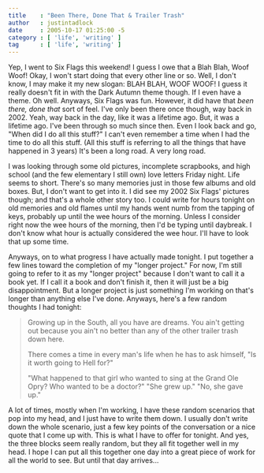 ```yaml
---
title    : "Been There, Done That & Trailer Trash"
author   : justintadlock
date     : 2005-10-17 01:25:00 -5
category : [ 'life', 'writing' ]
tag      : [ 'life', 'writing' ]
---
```


Yep, I went to Six Flags this weekend!  I guess I owe that a Blah Blah, Woof Woof!  Okay, I won't start doing that every other line or so.  Well, I don't know, I may make it my new slogan: BLAH BLAH, WOOF WOOF! I guess it really doesn't fit in with the Dark Autumn theme though.  If I even have a theme.  Oh well.  Anyways, Six Flags was fun. However, it did have that <em> been there, done that</em> sort of feel.  I've only been there once though, way back in 2002.  Yeah, way back in the day, like it was a lifetime ago.  But, it was a lifetime ago.  I've been through so much since then.  Even I look back and go, "When did I do all this stuff?" I can't even remember a time when I had the time to do all this stuff.  (All this stuff is referring to all the things that have happened in 3 years)  It's been a long road.  A very long road.

I was looking through some old pictures, incomplete scrapbooks, and high school (and the few elementary I still own) love letters Friday night.  Life seems to short.  There's so many memories just in those few albums and old boxes.  But, I don't want to get into it.  I did see my 2002 Six Flags' pictures though; and that's a whole other story too.  I could write for hours tonight on old memories and old flames until my hands went numb from the tapping of keys, probably up until the wee hours of the morning.  Unless I consider right now the wee hours of the morning, then I'd be typing until daybreak.  I don't know what hour is actually considered the wee hour.  I'll have to look that up some time.

Anyways, on to what progress I have actually made tonight.  I put together a few lines toward the completion of my "longer project." For now, I'm still going to refer to it as my "longer project" because I don't want to call it a book yet.  If I call it a book and don't finish it, then it will just be a big disappointment.  But a longer project is just something I'm working on that's longer than anything else I've done.  Anyways, here's a few random thoughts I had tonight:
<blockquote class="quote">
Growing up in the South, all you have are dreams.
You ain't getting out because you ain't no better than any of the other trailer trash down here.

There comes a time in every man's life when he has to ask himself, "Is it worth going to Hell for?"

"What happened to that girl who wanted to sing at the Grand Ole Opry?  Who wanted to be a doctor?"
"She grew up."
"No, she gave up."
</blockquote>
A lot of times, mostly when I'm working, I have these random scenarios that pop into my head, and I just have to write them down.  I usually don't write down the whole scenario, just a few key points of the conversation or a nice quote that I come up with.  This is what I have to offer for tonight.  And yes, the three blocks seem really random, but they all fit together well in my head.  I hope I can put all this together one day into a great piece of work for all the world to see.  But until that day arrives...
